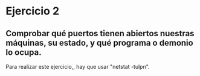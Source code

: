 # Ejercicio 2

## Comprobar qué puertos tienen abiertos nuestras máquinas, su estado, y qué programa o demonio lo ocupa. 

Para realizar este ejercicio,, hay que usar "netstat -tulpn".
